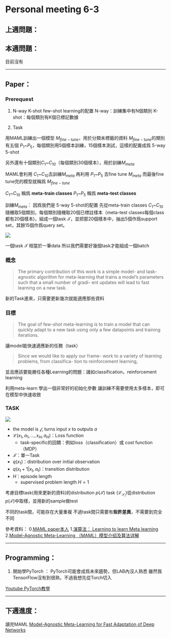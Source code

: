 # Personal meeting 6-3
## 上週問題：

## 本週問題：
目前沒有

---
## Paper：
### Prerequest
1. N-way K-shot
few-shot learning的配置
N-way：訓練集中有N個類別
K-shot：每個類別有K個已標記數據

2. Task

用MAML訓練出一個模型 $M_{fine-tune}$，用於分類未標籤的資料
$M_{fine-tune}$的類別有五個 $P_1$~$P_5$，每個類別用5個樣本訓練，15個樣本測試，這樣的配置成爲 5-way 5-shot

另外還有十個類別$C_1$~$C_{10}$（每個類別30個樣本），用於訓練$M_{meta}$

MAML會利用 $C_1$~$C_{10}$去訓練$M_{meta}$
再利用 $P_1$~$P_5$ 去fine tune  $M_{meta}$
而最後fine tune完的模型就稱爲 $M_{fine-tune}$

 $C_1$~$C_{10}$ 稱爲 **meta-train classes**
$P_1$~$P_5$ 稱爲 **meta-test classes**

訓練$M_{meta}$：
因爲我們是 5-way 5-shot的配置
先從meta-train classes $C_1$~$C_{10}$ 隨機取5個類別，每個類別隨機取20個已標註樣本（meta-test classes每個class都有20個樣本)，組成一個task $\mathcal{T}$，並把那20個樣本中，抽出5個作爲support set，其餘15個作爲query set。

![](https://i.imgur.com/6DZ8Pfs.png)

一個task $\mathcal{T}$ 相當於一筆data
所以我們需要好幾個task才能組成一個batch

### 概念
>The primary contribution of this work is a simple model-
and task-agnostic algorithm for meta-learning that trains
a model’s parameters such that a small number of gradi-
ent updates will lead to fast learning on a new task.

新的Task進來，只需要更新幾次就能適應那些資料

### 目標
>The goal of few-shot meta-learning is to train a model that
can quickly adapt to a new task using only a few datapoints
and training iterations. 

讓model能快速適應新的任務（task）

> Since we would like to apply our frame-
work to a variety of learning problems, from classifica-
tion to reinforcement learning, 

並且應該要能勝任各種Learning的問題：諸如classification，reinforcement learning

利用meta-learn 學出一個非常好的初始化參數
讓訓練不需要使用太多樣本，即可在模型中快速收斂

### TASK
![](https://i.imgur.com/jlws7yR.png)

* the model is $\mathcal{f}$, turns input $x$ to outputs $a$
* $\mathcal{L}(x_1, a_1, ...,x_H,a_H)$：Loss function
	- task-specific的回饋：例如loss（classification）或 cost function（MDP）
* $\mathcal{T}$：單一Task
* $q(x_1)$：distribution over initial observation
* $q(x_t+1 | x_t,a_t)$：transition distribution
* $H$：episode length
	- supervised problem length $H = 1$

考慮目標task(用來更新的資料)的distribution $p(\mathcal{T})$
task $(\mathcal{L}_\mathcal{T_i})$從distribution $p(\mathcal{T})$中取樣，並用新的sample做test

不同的task間，可能存在大量重複
不過task間只需要有**些許差異**，不需要到完全不同


參考資料：
0.[MAML paper本人](https://arxiv.org/pdf/1706.03762.pdf)
1.[演算法： Learning to learn Meta learning](https://biic.ee.nthu.edu.tw/blog-post/learning-to-learn-meta-learning)
2.[Model-Agnostic Meta-Learning （MAML）模型介绍及算法详解](https://zhuanlan.zhihu.com/p/57864886)

---

## Programming：
1. 開始學PyTorch ：
   PyTorch可能會成爲未來趨勢，但LAB內沒人熟悉
   雖然我TensorFlow沒有到很熟，不過我想先從Torch切入
   
[Youtube PyTorch教學](https://www.youtube.com/watch?v=GIsg-ZUy0MY)

---

## 下週進度：
讀完MAML
[Model-Agnostic Meta-Learning for Fast Adaptation of Deep Networks](https://arxiv.org/pdf/1706.03762.pdf)
